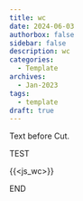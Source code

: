 ```yaml
---
title: wc
date: 2024-06-03
authorbox: false
sidebar: false
description: wc
categories:
  - Template
archives:
  - Jan-2023
tags:
  - template
draft: true
---
```

Text before Cut.
<!--more-->
TEST

{{<js_wc>}}

END

